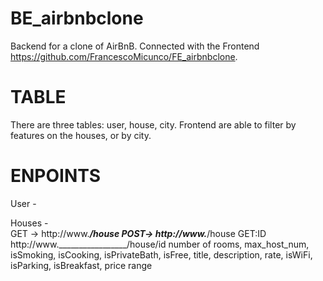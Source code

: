 # BE_airbnbclone
Backend for a clone of AirBnB. Connected with the Frontend https://github.com/FrancescoMicunco/FE_airbnbclone.

# TABLE
There are three tables: user, house, city. Frontend are able to filter by features on the houses, or by city.

# ENPOINTS
User -

Houses -  
      GET ->    http://www._________________/house
      POST->    http://www._________________/house
      GET:ID    http://www._________________/house/id
number of rooms, max_host_num, isSmoking, isCooking, isPrivateBath, isFree, title, description, rate, isWiFi, isParking, isBreakfast, price range


